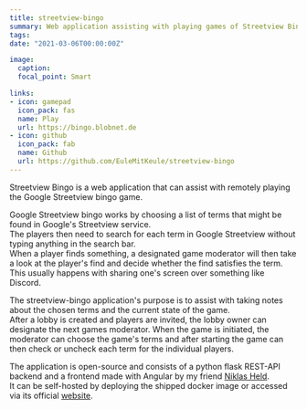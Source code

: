 ```yaml
---
title: streetview-bingo
summary: Web application assisting with playing games of Streetview Bingo.
tags:
date: "2021-03-06T00:00:00Z"

image:
  caption:
  focal_point: Smart

links:
- icon: gamepad
  icon_pack: fas
  name: Play
  url: https://bingo.blobnet.de
- icon: github
  icon_pack: fab
  name: Github
  url: https://github.com/EuleMitKeule/streetview-bingo
---
```


Streetview Bingo is a web application that can assist with remotely playing the Google Streetview bingo game.<br>

Google Streetview bingo works by choosing a list of terms that might be found in Google's Streetview service.<br>
The players then need to search for each term in Google Streetview without typing anything in the search bar.<br>
When a player finds something, a designated game moderator will then take a look at the player's find
and decide whether the find satisfies the term.
This usually happens with sharing one's screen over something like Discord.

The streetview-bingo application's purpose is to assist with taking notes about the chosen terms and the current state of the game.<br>
After a lobby is created and players are invited, the lobby owner can designate the next games moderator. When the game is initiated,
the moderator can choose the game's terms and after starting the game can then check or uncheck each term for the individual players.

The application is open-source and consists of a python flask REST-API backend and a frontend made with Angular by my friend [Niklas Held](https://github.com/niklasheld).<br>
It can be self-hosted by deploying the shipped docker image or accessed via its official [website](https://bingo.blobnet.de/).


